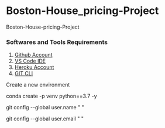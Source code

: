 # Boston-House_pricing-Project
Boston-House-pricing-Project


### Softwares and Tools Requirements

1. [Github Account](https://github.com/)
2. [VS Code IDE](https://code.visualstudio.com/)
3. [Heroku Account](https://id.heroku.com/login)
4. [GIT CLI](https://git-scm.com/book/en/v2/Getting-Started-The-Command-Line)



Create a new environment 



conda create -p venv python==3.7 -y

git config --global user.name "  "


git config --global user.email " "